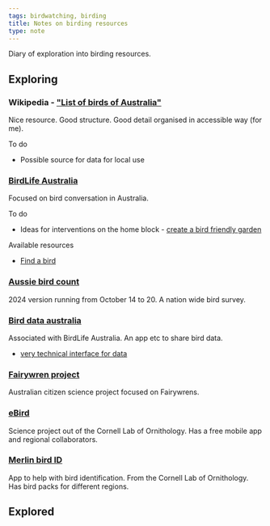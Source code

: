 ```yaml
---
tags: birdwatching, birding
title: Notes on birding resources
type: note
---
```

Diary of exploration into birding resources.

## Exploring

### Wikipedia - ["List of birds of Australia"](https://en.wikipedia.org/wiki/List_of_birds_of_Australia)

Nice resource. Good structure. Good detail organised in accessible way (for me). 

To do 

- Possible source for data for local use

### [BirdLife Australia](https://birdlife.org.au/)

Focused on bird conversation in Australia.

To do 

- Ideas for interventions on the home block - [create a bird friendly garden](https://birdlife.org.au/discover-birds/birds-in-your-backyard/bird-friendly-garden/)

Available resources

- [Find a bird](https://birdlife.org.au/bird-profiles/)

### [Aussie bird count](https://aussiebirdcount.org.au/)

2024 version running from October 14 to 20. A nation wide bird survey.

### [Bird data australia](https://birdata.birdlife.org.au/)

Associated with BirdLife Australia. An app etc to share bird data.

- [very technical interface for data](https://birdata.birdlife.org.au/explore#map=-27.7198101_151.6502018_9)

### [Fairywren project](https://fairywrenproject.org/)

Australian citizen science project focused on Fairywrens.

### [eBird](https://ebird.org/home)

Science project out of the Cornell Lab of Ornithology. Has a free mobile app and regional collaborators.

### [Merlin bird ID](https://merlin.allaboutbirds.org/)

App to help with bird identification. From the Cornell Lab of Ornithology. Has bird packs for different regions.

## Explored